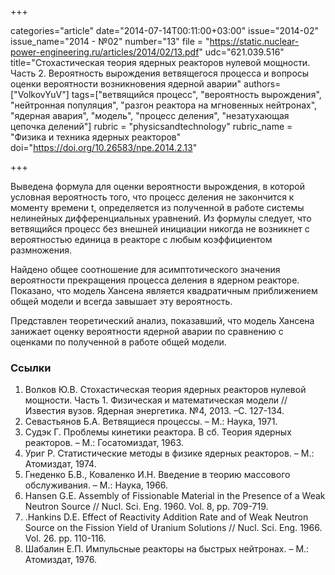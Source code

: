 +++

categories="article"
date="2014-07-14T00:11:00+03:00"
issue="2014-02"
issue_name="2014 - №02"
number="13"
file = "https://static.nuclear-power-engineering.ru/articles/2014/02/13.pdf"
udc="621.039.516"
title="Стохастическая теория ядерных реакторов нулевой мощности. Часть 2. Вероятность вырождения ветвящегося процесса и вопросы оценки вероятности возникновения ядерной аварии"
authors=["VolkovYuV"]
tags=["ветвящийся процесс", "вероятность вырождения", "нейтронная популяция", "разгон реактора на мгновенных нейтронах", "ядерная авария", "модель", "процесс деления", "незатухающая цепочка делений"]
rubric = "physicsandtechnology"
rubric_name = "Физика и техника ядерных реакторов"
doi="https://doi.org/10.26583/npe.2014.2.13"

+++

Выведена формула для оценки вероятности вырождения, в которой условная вероятность того, что процесс деления не закончится к моменту времени t, определяется из полученной в работе системы нелинейных дифференциальных уравнений. Из формулы следует, что ветвящийся процесс без внешней инициации никогда не возникнет с вероятностью единица в реакторе с любым коэффициентом размножения.

Найдено общее соотношение для асимптотического значения вероятности прекращения процесса деления в ядерном реакторе. Показано, что модель Хансена является квадратичным приближением общей модели и всегда завышает эту вероятность.

Представлен теоретический анализ, показавший, что модель Хансена занижает оценку вероятности ядерной аварии по сравнению с оценками по полученной в работе общей модели.

### Ссылки

1. Волков Ю.В. Стохастическая теория ядерных реакторов нулевой мощности. Часть 1. Физическая и математическая модели // Известия вузов. Ядерная энергетика. №4, 2013. –С. 127-134.
2. Севастьянов Б.А. Ветвящиеся процессы. – М.: Наука, 1971.
3. Судэк Г. Проблемы кинетики реактора. В сб. Теория ядерных реакторов. – М.: Госатомиздат, 1963.
4. Уриг Р. Статистические методы в физике ядерных реакторов. – М.: Атомиздат, 1974.
5. Гнеденко Б.В., Коваленко И.Н. Введение в теорию массового обслуживания. – М.: Наука, 1966.
6. Hansen G.E. Assembly of Fissionable Material in the Presence of a Weak Neutron Source // Nucl. Sci. Eng. 1960. Vol. 8, pp. 709-719.
7. .Hankins D.E. Effect of Reactivity Addition Rate and of Weak Neutron Source on the Fission Yield of Uranium Solutions // Nucl. Sci. Eng. 1966. Vol. 26. pp. 110-116.
8. Шабалин Е.П. Импульсные реакторы на быстрых нейтронах. – М.: Атомиздат, 1976.